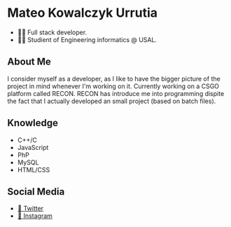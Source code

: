 # Mateo Kowalczyk Urrutia
- 🧑‍💻 Full stack developer.
- 🧑‍🎓 Studient of Engineering informatics @ USAL.

## About Me
I consider myself as a developer, as I like to have the bigger picture of the project in mind whenever I'm working on it.
Currently working on a CSGO platform called RECON. RECON has introduce me into programming dispite the fact that I actually developed an small project (based on batch files).

## Knowledge
- C++/C
- JavaScript
- PhP
- MySQL
- HTML/CSS

## Social Media
- [🐤 Twitter](https://twitter.com/char2cs)
- [📸 Instagram](https://instagram.com/mateo.urru)
